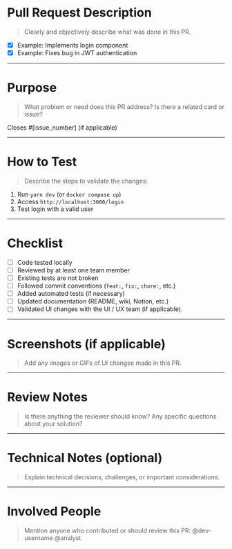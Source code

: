 # Pull Request Description

> Clearly and objectively describe what was done in this PR.

- [x] Example: Implements login component
- [x] Example: Fixes bug in JWT authentication

---

# Purpose

> What problem or need does this PR address? Is there a related card or issue?

Closes #[issue_number] (if applicable)

---

# How to Test

> Describe the steps to validate the changes:

1. Run `yarn dev` (or `docker compose up`)
2. Access `http://localhost:3000/login`
3. Test login with a valid user

---

# Checklist

- [ ] Code tested locally
- [ ] Reviewed by at least one team member
- [ ] Existing tests are not broken
- [ ] Followed commit conventions (`feat:`, `fix:`, `chore:`, etc.)
- [ ] Added automated tests (if necessary)
- [ ] Updated documentation (README, wiki, Notion, etc.)
- [ ] Validated UI changes with the UI / UX team (if applicable).

---

# Screenshots (if applicable)

> Add any images or GIFs of UI changes made in this PR.

---

# Review Notes

> Is there anything the reviewer should know? Any specific questions about your solution?

---

# Technical Notes (optional)

> Explain technical decisions, challenges, or important considerations.

---

# Involved People

> Mention anyone who contributed or should review this PR:
> @dev-username @analyst

